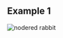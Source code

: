 Example 1
---------
![nodered rabbit](https://github.com/raspberrypisig/presentations/raw/master/nodered/nodered-rabbit.jpg)
